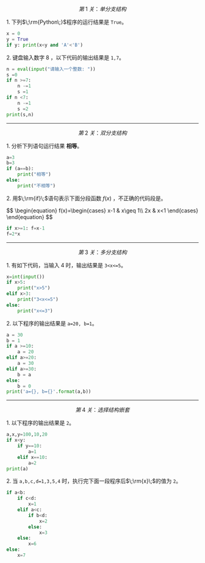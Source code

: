 $$ 第\;1\;关：单分支结构 $$

$1.\;$下列$\;\rm{Python\;}$程序的运行结果是 `True`。

```python
x = 0
y = True
if y: print(x<y and 'A'<'B')
```

$2.\;$键盘输入数字$\;8\;$，以下代码的输出结果是 `1,7`。

```python
n = eval(input("请输入一个整数: "))
s =0
if n >=7:
    n -=1
    s =1
if n <7:
    n -=1
    s =2
print(s,n)
```

---

$$ 第\;2\;关：双分支结构 $$

$1.\;$分析下列语句运行结果 **相等**。

```python
a=3
b=3
if (a==b):
    print("相等")
else:
    print("不相等")
```

$2.\;$用$\;\rm{if}\;$语句表示下面分段函数$\;f(x)\;$，不正确的代码段是。

<p>
$$
\begin{equation}
f(x)=\begin{cases}
        x-1 & x\geq 1\\
        2x & x<1
    \end{cases}
\end{equation}
$$
</p>

```python
if x>=1: f=x-1
f=2*x
```

---

$$ 第\;3\;关：多分支结构 $$

$1.\;$有如下代码，当输入$\;4\;$时，输出结果是 `3<x<=5`。

```python
x=int(input())
if x>5:
    print("x>5")
elif x>3:
    print("3<x<=5")
else:
    print("x<=3")
```

$2.\;$以下程序的输出结果是 `a=20, b=1`。

```python
a = 30
b = 1
if a >=10:
    a = 20
elif a>=20:
    a = 30
elif a>=30:
    b = a
else:
    b = 0
print('a={}, b={}'.format(a,b))
```

---

$$ 第\;4\;关：选择结构嵌套 $$

$1.\;$以下程序的输出结果是 `2`。

```python
a,x,y=100,10,20
if x<y:
    if y==10:
        a=1
    elif x==10:
        a=2
print(a) 
```

$2.\;$当 `a,b,c,d=1,3,5,4` 时，执行完下面一段程序后$\;\rm{x}\;$的值为 `2`。

```python
if a<b:
    if c<d:
        x=1
    elif a<c:
        if b<d:
            x=2
        else:
            x=3
    else:
        x=6
else:
    x=7 
```